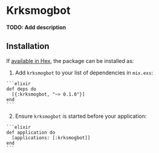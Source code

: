 # Krksmogbot

**TODO: Add description**

## Installation

If [available in Hex](https://hex.pm/docs/publish), the package can be installed as:

  1. Add `krksmogbot` to your list of dependencies in `mix.exs`:

    ```elixir
    def deps do
      [{:krksmogbot, "~> 0.1.0"}]
    end
    ```

  2. Ensure `krksmogbot` is started before your application:

    ```elixir
    def application do
      [applications: [:krksmogbot]]
    end
    ```

